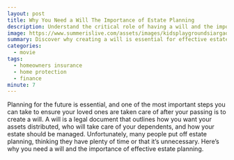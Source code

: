 ```yaml
---
layout: post
title: Why You Need a Will The Importance of Estate Planning
description: Understand the critical role of having a will and the importance of estate planning for your family's future.
image: https://www.summerislive.com/assets/images/kidsplaygroundsiargaocover.png
summary: Discover why creating a will is essential for effective estate planning and how it can protect your loved ones.
categories:
  - movie
tags: 
  - homeowners insurance
  - home protection
  - finance
minute: 7
---
```


Planning for the future is essential, and one of the most important steps you can take to ensure your loved ones are taken care of after your passing is to create a will. A will is a legal document that outlines how you want your assets distributed, who will take care of your dependents, and how your estate should be managed. Unfortunately, many people put off estate planning, thinking they have plenty of time or that it’s unnecessary. Here’s why you need a will and the importance of effective estate planning.
